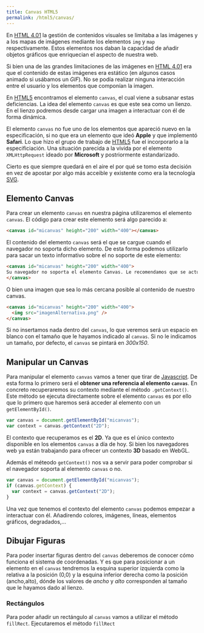 ```yaml
---
title: Canvas HTML5
permalink: /html5/canvas/
---
```


En [HTML 4.01][HTML] la gestión de contenidos visuales se limitaba a las imágenes y a los mapas de imágenes mediante los elementos `img` y `map` respectivamente. Estos elementos nos daban la capacidad de añadir objetos gráficos que enriquecian el aspecto de nuestra web.

Si bien una de las grandes limitaciones de las imágenes en [HTML 4.01][HTML] era que el contenido de estas imágenes era estático (en algunos casos animado si usábamos un *GIF*). No se podía realizar ninguna interacción entre el usuario y los elementos que componían la imagen.

En [HTML5][HTML5] encontramos el elemento `canvas`, el cual viene a subsanar estas deficiencias. La idea del elemento `canvas` es que este sea como un lienzo. En el lienzo podremos desde cargar una imagen a interactuar con él de forma dinámica.

El elemento `canvas` no fue uno de los elementos que apareció nuevo en la especificación, si no que era un elemento que ideó **Apple** y que implementó **Safari**. Lo que hizo el grupo de trabajo de [HTML5][HTML5] fue el incorporarlo a la especificiación. Una situación parecida a la vivida por el elemento `XMLHttpRequest` ideado por **Microsoft** y postriormente estandarizado.

Cierto es que siempre quedará en el aire el por qué se tomo esta decisión en vez de apostar por algo más acceible y existente como era la tecnología [SVG][SVG].

## Elemento Canvas
Para crear un elemento `canvas` en nuestra página utilizaremos el elemento `canvas`. El código para crear este elemento será algo parecido a:

~~~html
<canvas id="micanvas" height="200" width="400"></canvas>
~~~

El contenido del elemento `canvas` será el que se cargue cuando el navegador no soporta dicho elemento. De esta forma podemos utilizarlo para sacar un texto informativo sobre el no soporte de este elemento:

~~~html
<canvas id="micanvas" height="200" width="400">
Su navegador no soporta el elemento Canvas. Le recomendamos que se actualice a una versión más moderna.
</canvas>
~~~

O bien una imagen que sea lo más cercana posible al contenido de nuestro canvas.

~~~html
<canvas id="micanvas" height="200" width="400">
  <img src="imagenAlternativa.png" />
</canvas>
~~~

Si no insertamos nada dentro del `canvas`, lo que veremos será un espacio en blanco con el tamaño que le hayamos indicado al `canvas`. Si no le indicamos un tamaño, por defecto, el `canvas` se pintará en *300x150*.

## Manipular un Canvas
Para manipular el elemento `canvas` vamos a tener que tirar de [Javascript][Javascript]. De esta forma lo primero será el **obtener una referencia al elemento `canvas`**. En concreto recuperaremos su contexto mediante el método `.getContext()`. Este método se ejecuta directamente sobre el elemento `canvas` es por ello que lo primero que haremos será acceder al elemento con un `getElementById()`.

~~~javascript
var canvas = document.getElementById("micanvas");
var context = canvas.getContext("2D");
~~~

El contexto que recuperamos es el **2D**. Ya que es el único contexto disponible en los elementos `canvas` a día de hoy. Si bien los navegadores web ya están trabajando para ofrecer un contexto **3D** basado en WebGL.

Además el méteodo `getContext()` nos va a servir para poder comprobar si el navegador soporta al elemento `canvas` o no.

~~~javascript
var canvas = document.getElementById("micanvas");
if (canvas.getContext) {
  var context = canvas.getContext("2D");
}
~~~

Una vez que tenemos el contexto del elemento `canvas` podemos empezar a interactuar con él. Añadirendo colores, imágenes, líneas, elementos gráficos, degradados,...

## Dibujar Figuras
Para poder insertar figuras dentro del `canvas` deberemos de conocer cómo funciona el sistema de coordenadas. Y es que para posicionar a un elemento en el `canvas` tendremos la esquina superior izquierda como la relativa a la posición (0,0) y la esquina inferior derecha como la posición (ancho,alto), dónde los valores de *ancho* y *alto* corresponden al tamaño que le hayamos dado al lienzo.

### Rectángulos
Para poder añadir un rectángulo al `canvas` vamos a utilizar el método `fillRect`. Ejecutaremos el método `fillRect`






[HTML]: {{site.baseurl}}/html/
[HTML5]: {{site.baseurl}}t/html5/
[SVG]: {{site.baseurl}}/svg/
[Javascript]: {{site.baseurl}}/javascript/
